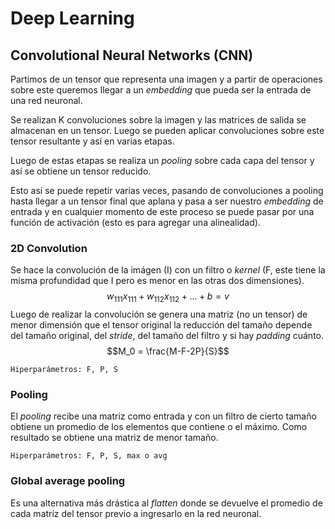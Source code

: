 # Deep Learning
## Convolutional Neural Networks (CNN)
Partimos de un tensor que representa una imagen y a partir de operaciones sobre este queremos llegar a un *embedding* que pueda ser la entrada de una red neuronal.

Se realizan K convoluciones sobre la imagen y las matrices de salida se almacenan en un tensor. Luego se pueden aplicar convoluciones sobre este tensor resultante y así en varias etapas.

Luego de estas etapas se realiza un *pooling* sobre cada capa del tensor y así se obtiene un tensor reducido.

Esto así se puede repetir varias veces, pasando de convoluciones a pooling hasta llegar a un tensor final que aplana y pasa a ser nuestro *embedding* de entrada y en cualquier momento de este proceso se puede pasar por una función de activación (esto es para agregar una alinealidad).

### 2D Convolution
Se hace la convolución de la imágen (I) con un filtro o *kernel* (F, este tiene la misma profundidad que I pero es menor en las otras dos dimensiones).
$$w_{111}x_{111}+w_{112}x_{112}+\dots+b = v $$
Luego de realizar la convolución se genera una matriz (no un tensor) de menor dimensión que el tensor original la reducción del tamaño depende del tamaño original, del *stride*, del tamaño del filtro y si hay *padding* cuánto.
$$M_0 = \frac{M-F-2P}{S}$$

```
Hiperparámetros: F, P, S
```

### Pooling
El *pooling* recibe una matriz como entrada y con un filtro de cierto tamaño obtiene un promedio de los elementos que contiene o el máximo. Como resultado se obtiene una matriz de menor tamaño.

```
Hiperparámetros: F, P, S, max o avg
```

### Global average pooling
Es una alternativa más drástica al *flatten* donde se devuelve el promedio de cada matríz del tensor previo a ingresarlo en la red neuronal.